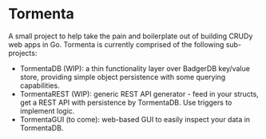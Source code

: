 # Tormenta

A small project to help take the pain and boilerplate out of building CRUDy web apps in Go.  Tormenta is currently comprised of the following sub-projects:

- TormentaDB (WIP): a thin functionality layer over BadgerDB key/value store, providing simple object persistence with some querying capabilities.
- TormentaREST (WIP): generic REST API generator - feed in your structs, get a REST API with persistence by TormentaDB. Use triggers to implement logic.
- TormentaGUI (to come): web-based GUI to easily inspect your data in TormentaDB.